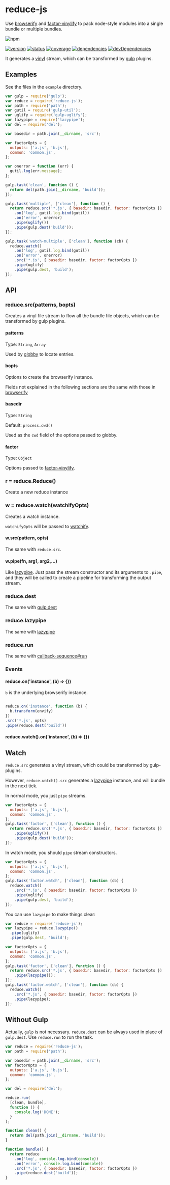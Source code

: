 # reduce-js
Use [browserify](https://www.npmjs.com/package/browserify)
and [factor-vinylify](https://www.npmjs.com/package/factor-vinylify)
to pack node-style modules into a single bundle or multiple bundles.

[![npm](https://nodei.co/npm/reduce-js.png?downloads=true)](https://www.npmjs.org/package/reduce-js)

[![version](https://img.shields.io/npm/v/reduce-js.svg)](https://www.npmjs.org/package/reduce-js)
[![status](https://travis-ci.org/zoubin/reduce-js.svg?branch=master)](https://travis-ci.org/zoubin/reduce-js)
[![coverage](https://img.shields.io/coveralls/zoubin/reduce-js.svg)](https://coveralls.io/github/zoubin/reduce-js)
[![dependencies](https://david-dm.org/zoubin/reduce-js.svg)](https://david-dm.org/zoubin/reduce-js)
[![devDependencies](https://david-dm.org/zoubin/reduce-js/dev-status.svg)](https://david-dm.org/zoubin/reduce-js#info=devDependencies)

It generates a [vinyl](https://www.npmjs.com/package/vinyl) stream,
which can be transformed by [gulp](https://www.npmjs.com/package/gulp) plugins.

## Examples

See the files in the `example` directory.

```javascript
var gulp = require('gulp');
var reduce = require('reduce-js');
var path = require('path');
var gutil = require('gulp-util');
var uglify = require('gulp-uglify');
var lazypipe = require('lazypipe');
var del = require('del');

var basedir = path.join(__dirname, 'src');

var factorOpts = {
  outputs: ['a.js', 'b.js'],
  common: 'common.js',
};

var onerror = function (err) {
  gutil.log(err.message);
};

gulp.task('clean', function () {
  return del(path.join(__dirname, 'build'));
});

gulp.task('multiple', ['clean'], function () {
  return reduce.src('*.js', { basedir: basedir, factor: factorOpts })
    .on('log', gutil.log.bind(gutil))
    .on('error', onerror)
    .pipe(uglify())
    .pipe(gulp.dest('build'));
});

gulp.task('watch-multiple', ['clean'], function (cb) {
  reduce.watch()
    .on('log', gutil.log.bind(gutil))
    .on('error', onerror)
    .src('*.js', { basedir: basedir, factor: factorOpts })
    .pipe(uglify)
    .pipe(gulp.dest, 'build');
});

```

## API

### reduce.src(patterns, bopts)

Creates a vinyl file stream to flow all the bundle file objects,
which can be transformed by gulp plugins.

#### patterns

Type: `String`, `Array`

Used by [globby](https://github.com/sindresorhus/globby) to locate entries.

#### bopts

Options to create the browserify instance.

Fields not explained in the following sections
are the same with those in [browserify](https://github.com/substack/node-browserify#browserifyfiles--opts)

#### basedir

Type: `String`

Default: `process.cwd()`

Used as the `cwd` field of the options passed to globby.

#### factor

Type: `Object`

Options passed to [factor-vinylify](https://github.com/zoubin/factor-vinylify#options).

### r = reduce.Reduce()
Create a new reduce instance

### w = reduce.watch(watchifyOpts)

Creates a watch instance.

`watchifyOpts` will be passed to [watchify](https://github.com/substack/watchify).

#### w.src(pattern, opts)

The same with `reduce.src`.

#### w.pipe(fn, arg1, arg2,...)

Like [lazypipe](https://github.com/OverZealous/lazypipe).
Just pass the stream constructor and its arguments to `.pipe`,
and they will be called to create a pipeline
for transforming the output stream.


### reduce.dest

The same with [gulp.dest](https://github.com/gulpjs/gulp/blob/master/docs/API.md#gulpdestpath-options)

### reduce.lazypipe

The same with [lazypipe](https://github.com/OverZealous/lazypipe)

### reduce.run

The same with [callback-sequence#run](https://github.com/zoubin/callback-sequence#sequenceruncallbacks-done)

### Events

#### reduce.on('instance', (b) => {})

`b` is the underlying browserify instance.

```javascript

reduce.on('instance', function (b) {
  b.transform(envify)
})
.src('*.js', opts)
.pipe(reduce.dest('build'))

```

#### reduce.watch().on('instance', (b) => {})

## Watch

`reduce.src` generates a vinyl stream,
which could be transformed by gulp-plugins.

However, `reduce.watch().src` generates a [lazypipe](https://github.com/OverZealous/lazypipe) instance,
and will bundle in the next tick.

In normal mode,
you just `pipe` streams.

```javascript
var factorOpts = {
  outputs: ['a.js', 'b.js'],
  common: 'common.js',
};
gulp.task('factor', ['clean'], function () {
  return reduce.src('*.js', { basedir: basedir, factor: factorOpts })
    .pipe(uglify())
    .pipe(gulp.dest('build'));
});
```

In watch mode,
you should `pipe` stream constructors.

```javascript
var factorOpts = {
  outputs: ['a.js', 'b.js'],
  common: 'common.js',
};
gulp.task('factor.watch', ['clean'], function (cb) {
  reduce.watch()
    .src('*.js', { basedir: basedir, factor: factorOpts })
    .pipe(uglify)
    .pipe(gulp.dest, 'build');
});
```

You can use `lazypipe` to make things clear:

```javascript
var reduce = require('reduce-js');
var lazypipe = reduce.lazypipe()
  .pipe(uglify)
  .pipe(gulp.dest, 'build');

var factorOpts = {
  outputs: ['a.js', 'b.js'],
  common: 'common.js',
};
gulp.task('factor', ['clean'], function () {
  return reduce.src('*.js', { basedir: basedir, factor: factorOpts })
    .pipe(lazypipe());
});
gulp.task('factor.watch', ['clean'], function (cb) {
  reduce.watch()
    .src('*.js', { basedir: basedir, factor: factorOpts })
    .pipe(lazypipe);
});
```

## Without Gulp

Actually, `gulp` is not necessary.
`reduce.dest` can be always used in place of `gulp.dest`.
Use `reduce.run` to run the task.

```javascript
var reduce = require('reduce-js');
var path = require('path');

var basedir = path.join(__dirname, 'src');
var factorOpts = {
  outputs: ['a.js', 'b.js'],
  common: 'common.js',
};

var del = require('del');

reduce.run(
  [clean, bundle],
  function () {
    console.log('DONE');
  }
);

function clean() {
  return del(path.join(__dirname, 'build'));
}

function bundle() {
  return reduce
    .on('log', console.log.bind(console))
    .on('error', console.log.bind(console))
    .src('*.js', { basedir: basedir, factor: factorOpts })
    .pipe(reduce.dest('build'));
}

```

